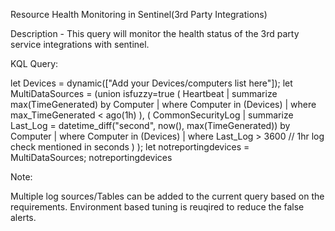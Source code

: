 Resource Health Monitoring in Sentinel(3rd Party Integrations)

Description - This query will monitor the health status of the 3rd party service integrations with sentinel.

KQL Query:

let Devices = dynamic(["Add your Devices/computers list here"]);
let MultiDataSources =
(union isfuzzy=true
(
Heartbeat
| summarize max(TimeGenerated) by Computer
| where Computer in (Devices)
| where max_TimeGenerated < ago(1h)
),
(
CommonSecurityLog
| summarize Last_Log = datetime_diff("second", now(), max(TimeGenerated)) by Computer
| where Computer in (Devices)
| where Last_Log > 3600 // 1hr log check mentioned in seconds
)
);
let notreportingdevices = MultiDataSources;
notreportingdevices

Note:

Multiple log sources/Tables can be added to the current query based on the requirements.
Environment based tuning is reuqired to reduce the false alerts.
